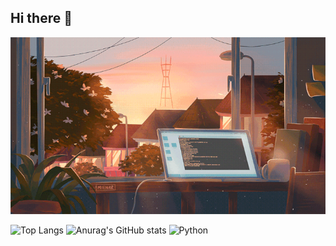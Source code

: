 ## Hi there 👋

![Banner](banner.gif)

![Top Langs](https://github-readme-stats.vercel.app/api/top-langs/?username=shft1&layout=compact)
![Anurag's GitHub stats](https://github-readme-stats.vercel.app/api?username=shft1&show_icons=true)
![Python](https://img.shields.io/badge/python-3670A0?style=for-the-badge&logo=python&logoColor=ffdd54)  
